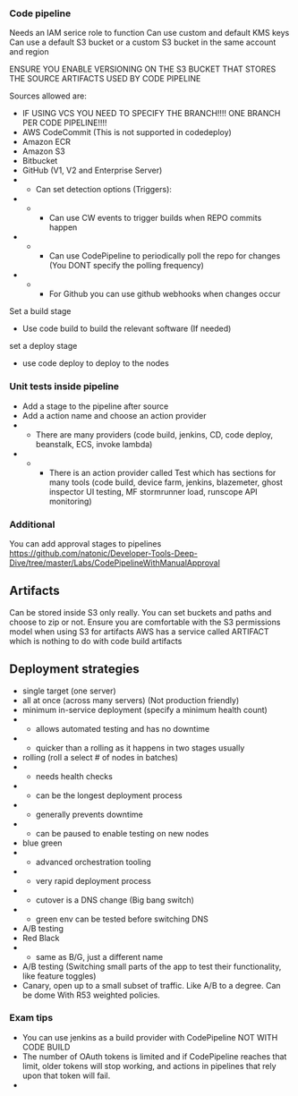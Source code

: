 ### Code pipeline

Needs an IAM serice role to function
Can use custom and default KMS keys
Can use a default S3 bucket or a custom S3 bucket in the same account and region

ENSURE YOU ENABLE VERSIONING ON THE S3 BUCKET THAT STORES THE SOURCE ARTIFACTS USED BY CODE PIPELINE

Sources allowed are:
- IF USING VCS YOU NEED TO SPECIFY THE BRANCH!!!! ONE BRANCH PER CODE PIPELINE!!!!
- AWS CodeCommit (This is not supported in codedeploy)
- Amazon ECR
- Amazon S3
- Bitbucket
- GitHub (V1, V2 and Enterprise Server)
- - Can set detection options (Triggers):
- - - Can use CW events to trigger builds when REPO commits happen
- - - Can use CodePipeline to periodically poll the repo for changes (You DONT specify the polling frequency)
- - - For Github you can use github webhooks when changes occur

Set a build stage
- Use code build to build the relevant software (If needed)

set a deploy stage
- use code deploy to deploy to the nodes

### Unit tests inside pipeline
- Add a stage to the pipeline after source
- Add a action name and choose an action provider
- - There are many providers (code build, jenkins, CD, code deploy, beanstalk, ECS, invoke lambda)
- - - There is an action provider called Test which has sections for many tools (code build, device farm, jenkins, blazemeter, ghost inspector UI testing, MF stormrunner load, runscope API monitoring)

### Additional ###
You can add approval stages to pipelines
https://github.com/natonic/Developer-Tools-Deep-Dive/tree/master/Labs/CodePipelineWithManualApproval

## Artifacts ##
Can be stored inside S3 only really. You can set buckets and paths and choose to zip or not.
Ensure you are comfortable with the S3 permissions model when using S3 for artifacts
AWS has a service called ARTIFACT which is nothing to do with code build artifacts

## Deployment strategies ##
- single target (one server)
- all at once (across many servers) (Not production friendly)
- minimum in-service deployment (specify a minimum health count)
- - allows automated testing and has no downtime
- - quicker than a rolling as it happens in two stages usually
- rolling (roll a select # of nodes in batches)
- - needs health checks
- - can be the longest deployment process
- - generally prevents downtime
- - can be paused to enable testing on new nodes
- blue green 
- - advanced orchestration tooling
- - very rapid deployment process
- - cutover is a DNS change (Big bang switch)
- - green env can be tested before switching DNS
- A/B testing
- Red Black
- - same as B/G, just a different name
- A/B testing (Switching small parts of the app to test their functionality, like feature toggles)
- Canary, open up to a small subset of traffic. Like A/B to a degree. Can be dome With R53 weighted policies.

### Exam tips ###
- You can use jenkins as a build provider with CodePipeline NOT WITH CODE BUILD
- The number of OAuth tokens is limited and if CodePipeline reaches that limit, older tokens will stop working, and actions in pipelines that rely upon that token will fail. 
- 